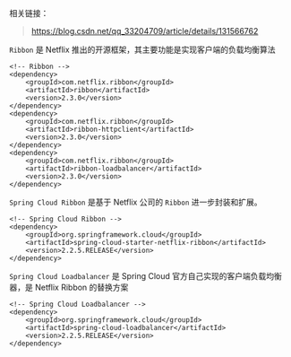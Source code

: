 相关链接：

> https://blog.csdn.net/qq_33204709/article/details/131566762



`Ribbon` 是 Netflix 推出的开源框架，其主要功能是实现客户端的负载均衡算法

```
<!-- Ribbon -->
<dependency>
    <groupId>com.netflix.ribbon</groupId>
    <artifactId>ribbon</artifactId>
    <version>2.3.0</version>
</dependency>
<dependency>
    <groupId>com.netflix.ribbon</groupId>
    <artifactId>ribbon-httpclient</artifactId>
    <version>2.3.0</version>
</dependency>
<dependency>
    <groupId>com.netflix.ribbon</groupId>
    <artifactId>ribbon-loadbalancer</artifactId>
    <version>2.3.0</version>
</dependency>
```



`Spring Cloud Ribbon` 是基于 Netflix 公司的 `Ribbon` 进一步封装和扩展。

```
<!-- Spring Cloud Ribbon -->
<dependency>
    <groupId>org.springframework.cloud</groupId>
    <artifactId>spring-cloud-starter-netflix-ribbon</artifactId>
    <version>2.2.5.RELEASE</version>
</dependency>
```



`Spring Cloud Loadbalancer` 是 Spring Cloud 官方自己实现的客户端负载均衡器，是 Netflix Ribbon 的替换方案

```
<!-- Spring Cloud Loadbalancer -->
<dependency>
    <groupId>org.springframework.cloud</groupId>
    <artifactId>spring-cloud-loadbalancer</artifactId>
    <version>2.2.5.RELEASE</version>
</dependency>
```

